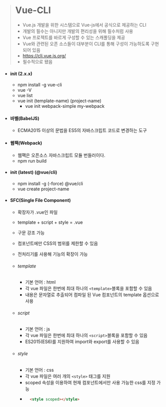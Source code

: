 > # Vue-CLI
>
> * Vue.js 개발을 위한 시스템으로 Vue-js에서 공식으로 제공하는 CLI
> * 개발의 필수는 아니지만 개발의 편리성을 위해 필수처럼 사용
> * Vue 프로젝트를 바르게 구성할 수 있는 스캐폴딩을 제공
> * Vue와 관련된 오픈 소스들이 대부분이 CLI를 통해 구성이 가능하도록 구현되어 있음
> * https://cli.vue.js.org/
> * 필수적으로 됐음



* #### init (2.x.x)

  * npm install -g vue-cli
  * vue -V
  * vue list
  * vue init (template-name) (project-name)
    * vue init webpack-simple my-webpack


* #### 바벨(BabelJS)

  * ECMA2015 이상의 문법을 ES5의 자바스크립트 코드로 변경하는 도구

* #### 웹팩(Webpack)

  * 웹팩은 오픈소스 자바스크립트 모듈 번들러이다.
  * npm run build

* #### init (latest) (@vue/cli)

  * npm install -g (-force) @vue/cli
  * vue create project-name

* #### SFC(Single File Component)


  * 확장자가 .vue인 파일

  * template + script + style = .vue

  * 구문 강조 가능

  * 컴포넌트에만 CSS의 범위를 제한할 수 있음

  * 전처리기를 사용해 기능의 확장이 가능

  * ###### template

    * 기본 언어 : html
    * 각 vue 파일은 한번에 최대 하나의 `<template>`블록을 포함할 수 있음
    * 내용은 문자열로 추출되어 컴파일 된 Vue 컴포넌트의 template 옵션으로 사용

  * ###### script

    * 기본 언어 : js
    * 각 vue 파일은 한번에 최대 하나의 `<script>`블록을 포함할 수 있음
    * ES2015(ES6)를 지원하여 import와 export를 사용할 수 있음

  * ###### style

    * 기본 언어 : css
    * 각 vue 파일은 여러 개의 `<style>` 태그를 지원
    * scoped 속성을 이용하여 현재 컴포넌트에서만 사용 가능한 css를 지정 가능
    * ``` html
        <style scoped></style>
        ```